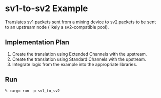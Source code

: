 # sv1-to-sv2 Example
Translates sv1 packets sent from a mining device to sv2 packets to be sent to an upstream node
(likely a sv2-compatible pool).

## Implementation Plan
1. Create the translation using Extended Channels with the upstream.
2. Create the translation using Standard Channels with the upstream.
3. Integrate logic from the example into the appropriate libraries.

## Run
```
% cargo run -p sv1_to_sv2
```
